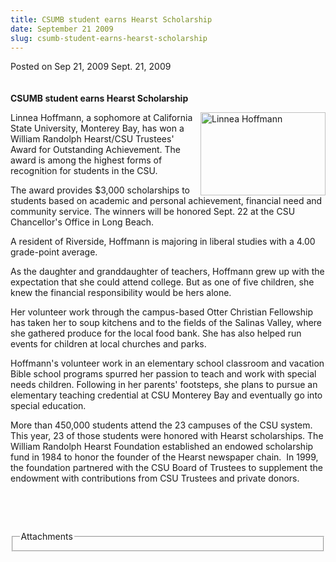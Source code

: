 ```yaml
---
title: CSUMB student earns Hearst Scholarship
date: September 21 2009
slug: csumb-student-earns-hearst-scholarship
---
```


 



<span class="date">Posted on Sep 21, 2009    </span>
Sept. 21, 2009<br>
<br>
<br>
<strong>CSUMB student earns Hearst Scholarship</strong>
<p><img alt="Linnea Hoffmann" height="133" src="https://news.csumb.edu/sites/default/files/65/igx_migrate/images/Hoffman_small.jpg" style="float:right" width="200">Linnea Hoffmann, a sophomore at
California State University, Monterey Bay, has won a William
Randolph Hearst/CSU Trustees&apos; Award for Outstanding Achievement.
The award is among the highest forms of recognition for students in
the CSU.</img></p>
<p>The award provides $3,000 scholarships to students based on
academic and personal achievement, financial need and community
service. The winners will be honored Sept. 22 at the CSU
Chancellor&apos;s Office in Long Beach.</p>
<p>A resident of Riverside, Hoffmann is majoring in liberal studies
with a 4.00 grade-point average.</p>
<p>As the daughter and granddaughter of teachers, Hoffmann grew up
with the expectation that she could attend college. But as one of
five children, she knew the financial responsibility would be hers
alone.</p>
<p>Her volunteer work through the campus-based Otter Christian
Fellowship has taken her to soup kitchens and to the fields of the
Salinas Valley, where she gathered produce for the local food bank.
She has also helped run events for children at local churches and
parks.</p>
<p>Hoffmann&apos;s volunteer work in an elementary school classroom and
vacation Bible school programs spurred her passion to teach and
work with special needs children. Following in her parents&apos;
footsteps, she plans to pursue an elementary teaching credential at
CSU Monterey Bay and eventually go into special education.</p>
<p>More than 450,000 students attend the 23 campuses of the CSU
system. This year, 23 of those students were honored with Hearst
scholarships. The William Randolph Hearst Foundation established an
endowed scholarship fund in 1984 to honor the founder of the Hearst
newspaper chain.&#xA0; In 1999, the foundation partnered with the
CSU Board of Trustees to supplement the endowment with
contributions from CSU Trustees and private donors.</p>
<p>&#xA0;</p>
<p>&#xA0;</p>
<fieldset class="fieldgroup group-attachments">
<legend>Attachments</legend>
<div class="field field-type-emvideo field-field-attach-video">
<div class="field-items">
<div class="field-item odd">
<div class="emvideo emvideo-video emvideo-"/>
</div>
</div>
</div>
</fieldset>
</br></br></br>




 
